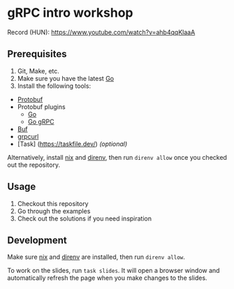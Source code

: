 # gRPC intro workshop

Record (HUN): https://www.youtube.com/watch?v=ahb4qqKlaaA

## Prerequisites

1. Git, Make, etc.
2. Make sure you have the latest [Go](https://golang.org/)
3. Install the following tools:
  - [Protobuf](https://github.com/protocolbuffers/protobuf#protocol-compiler-installation)
  - Protobuf plugins
    - [Go](https://protobuf.dev/reference/go/go-generated/)
    - [Go gRPC](https://grpc.io/docs/languages/go/quickstart/)
  - [Buf](https://buf.build/docs/installation/)
  - [grpcurl](https://github.com/fullstorydev/grpcurl#installation)
  - [Task] (https://taskfile.dev/) _(optional)_

Alternatively, install [nix](https://nixos.org) and [direnv](https://direnv.net), then run `direnv allow` once you checked out the repository.

## Usage

1. Checkout this repository
1. Go through the examples
1. Check out the solutions if you need inspiration

## Development

Make sure [nix](https://nixos.org) and [direnv](https://direnv.net) are installed, then run `direnv allow`.

To work on the slides, run `task slides`.
It will open a browser window and automatically refresh the page when you make changes to the slides.

